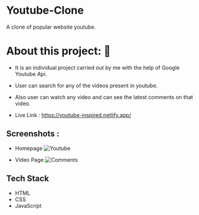 # Youtube-Clone
A clone of popular website youtube.

# About this project: 🙌

* It is an individual project carried out by me with the help of Google Youtube Api.

* User can search for any of the videos present in youtube.

* Also user can watch any video and can see the latest comments on that video.

* Live Link : https://youtube-inspired.netlify.app/

## Screenshots :
* Homepage
![Youtube](https://user-images.githubusercontent.com/56001279/171810615-84abd957-511f-40b3-8896-fad53e67ab6f.png)

* Video Page
![Comments](https://user-images.githubusercontent.com/56001279/171810672-bcd9e570-f2f5-4f6c-973b-f7de3340cda7.png)

## Tech Stack

* HTML
* CSS
* JavaScript



